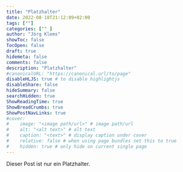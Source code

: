 ```yaml
---
title: "Platzhalter"
date: 2022-08-18T21:12:09+02:00
tags: [""]
categories: ["" ]
author: "Jörg Klems"
showToc: false
TocOpen: false
draft: true
hidemeta: false
comments: false
description: "Platzhalter"
#canonicalURL: "https://canonical.url/to/page"
disableHLJS: true # to disable highlightjs
disableShare: false
hideSummary: false
searchHidden: true
ShowReadingTime: true
ShowBreadCrumbs: true
ShowPostNavLinks: true
#cover:
#    image: "<image path/url>" # image path/url
#    alt: "<alt text>" # alt text
#    caption: "<text>" # display caption under cover
#    relative: false # when using page bundles set this to true
#    hidden: true # only hide on current single page
---
```

Dieser Post ist nur ein Platzhalter.
